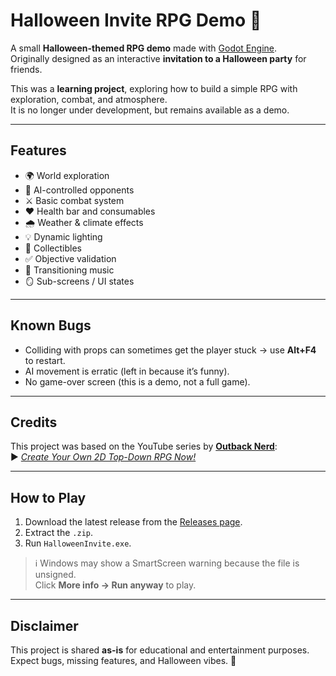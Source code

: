 # Halloween Invite RPG Demo 🎃

A small **Halloween-themed RPG demo** made with [Godot Engine](https://godotengine.org/).  
Originally designed as an interactive **invitation to a Halloween party** for friends.  

This was a **learning project**, exploring how to build a simple RPG with exploration, combat, and atmosphere.  
It is no longer under development, but remains available as a demo.

---

## Features

- 🌍 World exploration  
- 🤖 AI-controlled opponents  
- ⚔️ Basic combat system  
- ❤️ Health bar and consumables  
- 🌧️ Weather & climate effects  
- 💡 Dynamic lighting  
- 🎃 Collectibles  
- ✅ Objective validation  
- 🎵 Transitioning music  
- 🪞 Sub-screens / UI states  

---

## Known Bugs

- Colliding with props can sometimes get the player stuck → use **Alt+F4** to restart.  
- AI movement is erratic (left in because it’s funny).  
- No game-over screen (this is a demo, not a full game).  

---

## Credits

This project was based on the YouTube series by **[Outback Nerd](https://www.youtube.com/@OutbackNerd)**:  
▶️ [*Create Your Own 2D Top-Down RPG Now!*](https://www.youtube.com/playlist?list=PL4vjw0qHwNZLTKTr4auM9aBm3-PASfDny)

---

## How to Play

1. Download the latest release from the [Releases page](../../releases).  
2. Extract the `.zip`.  
3. Run `HalloweenInvite.exe`.  

> ℹ️ Windows may show a SmartScreen warning because the file is unsigned.  
> Click **More info → Run anyway** to play.

---

## Disclaimer

This project is shared **as-is** for educational and entertainment purposes.  
Expect bugs, missing features, and Halloween vibes. 🦇
